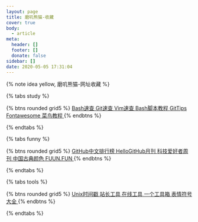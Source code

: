 ```yaml
---
layout: page
title: 磨叽熊猫-收藏
cover: true
body:
  - article
meta:
  header: []
  footer: []
  donate: false
sidebar: []
date: 2020-05-05 17:31:04
---
```


{% note idea yellow, 磨叽熊猫-网址收藏 %}

{% tabs study %}

<!-- tab 教程 -->

{% btns rounded grid5 %}
<a target="_blank" rel="external nofollow noopener noreferrer" href="https://github.com/skywind3000/awesome-cheatsheets/blob/master/languages/bash.sh">
  <i class="fas fa-book-open"></i>Bash速查
</a>
<a target="_blank" rel="external nofollow noopener noreferrer" href="https://github.com/skywind3000/awesome-cheatsheets/blob/master/tools/git.txt">
  <i class="fas fa-book-open"></i>Git速查
</a>
<a target="_blank" rel="external nofollow noopener noreferrer" href="https://github.com/skywind3000/awesome-cheatsheets/blob/master/editors/vim.txt">
  <i class="fas fa-book-open"></i>Vim速查
</a>
<a target="_blank" rel="external nofollow noopener noreferrer" href="https://wangdoc.com/bash/">
  <i class="fas fa-book-open"></i>Bash脚本教程
</a>
<a target="_blank" rel="external nofollow noopener noreferrer" href="https://github.com/521xueweihan/git-tips">
  <i class="fas fa-book-open"></i>GitTips
</a>
<a target="_blank" rel="external nofollow noopener noreferrer" href="https://fontawesome.com/icons?d=gallery&m=free">
  <i class="fas fa-book-open"></i>Fontawesome
</a>
<a target="_blank" rel="external nofollow noopener noreferrer" href="https://www.runoob.com/">
  <i class="fas fa-book-open"></i>菜鸟教程
</a>
{% endbtns %}

<!-- endtab -->

{% endtabs %}

{% tabs funny %}

<!-- tab 有趣 -->

{% btns rounded grid5 %}
<a target="_blank" rel="external nofollow noopener noreferrer" href="https://github.com/kon9chunkit/GitHub-Chinese-Top-Charts">
  <i class="fas fa-fan"></i>GitHub中文排行榜
</a>
<a target="_blank" rel="external nofollow noopener noreferrer" href="https://hellogithub.com/">
  <i class="fas fa-fan"></i>HelloGitHub月刊
</a>
<a target="_blank" rel="external nofollow noopener noreferrer" href="http://www.ruanyifeng.com/blog/">
  <i class="fas fa-fan"></i>科技爱好者周刊
</a>
<a target="_blank" rel="external nofollow noopener noreferrer" href="https://colors.ichuantong.cn/">
  <i class="fas fa-fan"></i>中国古典颜色
</a>
<a target="_blank" rel="external nofollow noopener noreferrer" href="https://fuun.fun/">
  <i class="fas fa-fan"></i>FUUN.FUN
</a>
{% endbtns %}

<!-- endtab -->

{% endtabs %}

{% tabs tools %}

<!-- tab 工具 -->

{% btns rounded grid5 %}
<a target="_blank" rel="external nofollow noopener noreferrer" href="http://tool.chinaz.com/Tools/unixtime.aspx">
  <i class="fas fa-tools"></i>Unix时间戳
</a>
<a target="_blank" rel="external nofollow noopener noreferrer" href="http://tool.chinaz.com/">
  <i class="fas fa-tools"></i>站长工具
</a>
<a target="_blank" rel="external nofollow noopener noreferrer" href="https://tool.lu/">
  <i class="fas fa-tools"></i>在线工具
</a>
<a target="_blank" rel="external nofollow noopener noreferrer" href="http://www.atoolbox.net/">
  <i class="fas fa-tools"></i>一个工具箱
</a>
<a target="_blank" rel="external nofollow noopener noreferrer" href="https://emojipedia.org/">
  <i class="fas fa-tools"></i>表情符号大全
</a>
{% endbtns %}

<!-- endtab -->

{% endtabs %}